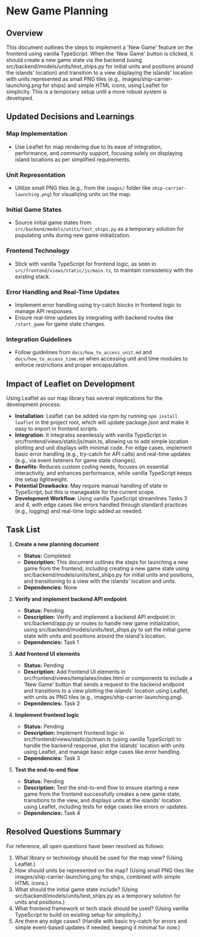 # New Game Planning

## Overview
This document outlines the steps to implement a 'New Game' feature on the frontend using vanilla TypeScript. When the 'New Game' button is clicked, it should create a new game state via the backend (using src/backend/models/units/test_ships.py for initial units and positions around the islands' location) and transition to a view displaying the islands' location with units represented as small PNG tiles (e.g., images/ship-carrier-launching.png for ships) and simple HTML icons, using Leaflet for simplicity. This is a temporary setup until a more robust system is developed.

## Updated Decisions and Learnings

### Map Implementation
- Use Leaflet for map rendering due to its ease of integration, performance, and community support, focusing solely on displaying island locations as per simplified requirements.

### Unit Representation
- Utilize small PNG tiles (e.g., from the `images/` folder like `ship-carrier-launching.png`) for visualizing units on the map.

### Initial Game States
- Source initial game states from `src/backend/models/units/test_ships.py` as a temporary solution for populating units during new game initialization.

### Frontend Technology
- Stick with vanilla TypeScript for frontend logic, as seen in `src/frontend/views/static/js/main.ts`, to maintain consistency with the existing stack.

### Error Handling and Real-Time Updates
- Implement error handling using try-catch blocks in frontend logic to manage API responses.
- Ensure real-time updates by integrating with backend routes like `/start_game` for game state changes.

### Integration Guidelines
- Follow guidelines from `docs/how_to_access_unit.md` and `docs/how_to_access_time.md` when accessing unit and time modules to enforce restrictions and proper encapsulation.

## Impact of Leaflet on Development
Using Leaflet as our map library has several implications for the development process:
- **Installation**: Leaflet can be added via npm by running `npm install leaflet` in the project root, which will update package.json and make it easy to import in frontend scripts.
- **Integration**: It integrates seamlessly with vanilla TypeScript in src/frontend/views/static/js/main.ts, allowing us to add simple location plotting and unit displays with minimal code. For edge cases, implement basic error handling (e.g., try-catch for API calls) and real-time updates (e.g., via event listeners for game state changes).
- **Benefits**: Reduces custom coding needs, focuses on essential interactivity, and enhances performance, while vanilla TypeScript keeps the setup lightweight.
- **Potential Drawbacks**: May require manual handling of state in TypeScript, but this is manageable for the current scope.
- **Development Workflow**: Using vanilla TypeScript streamlines Tasks 3 and 4, with edge cases like errors handled through standard practices (e.g., logging) and real-time logic added as needed.

## Task List
1. **Create a new planning document**  
   - **Status:** Completed  
   - **Description:** This document outlines the steps for launching a new game from the frontend, including creating a new game state using src/backend/models/units/test_ships.py for initial units and positions, and transitioning to a view with the islands' location and units.  
   - **Dependencies:** None

2. **Verify and implement backend API endpoint**  
   - **Status:** Pending  
   - **Description:** Verify and implement a backend API endpoint in src/backend/app.py or routes to handle new game initialization, using src/backend/models/units/test_ships.py to set the initial game state with units and positions around the island's location.  
   - **Dependencies:** Task 1

3. **Add frontend UI elements**  
   - **Status:** Pending  
   - **Description:** Add frontend UI elements in src/frontend/views/templates/index.html or components to include a 'New Game' button that sends a request to the backend endpoint and transitions to a view plotting the islands' location using Leaflet, with units as PNG tiles (e.g., images/ship-carrier-launching.png).  
   - **Dependencies:** Task 2

4. **Implement frontend logic**  
   - **Status:** Pending  
   - **Description:** Implement frontend logic in src/frontend/views/static/js/main.ts (using vanilla TypeScript) to handle the backend response, plot the islands' location with units using Leaflet, and manage basic edge cases like error handling.  
   - **Dependencies:** Task 3

5. **Test the end-to-end flow**  
   - **Status:** Pending  
   - **Description:** Test the end-to-end flow to ensure starting a new game from the frontend successfully creates a new game state, transitions to the view, and displays units at the islands' location using Leaflet, including tests for edge cases like errors or updates.  
   - **Dependencies:** Task 4

## Resolved Questions Summary
For reference, all open questions have been resolved as follows:
1. What library or technology should be used for the map view? (Using Leaflet.)
2. How should units be represented on the map? (Using small PNG tiles like images/ship-carrier-launching.png for ships, combined with simple HTML icons.)
3. What should the initial game state include? (Using src/backend/models/units/test_ships.py as a temporary solution for units and positions.)
4. What frontend framework or tech stack should be used? (Using vanilla TypeScript to build on existing setup for simplicity.)
5. Are there any edge cases? (Handle with basic try-catch for errors and simple event-based updates if needed, keeping it minimal for now.) 